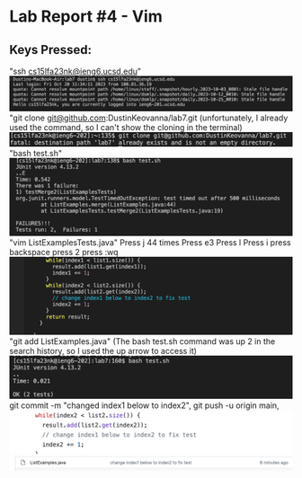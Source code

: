 # Lab Report #4 - Vim

## Keys Pressed:
"ssh cs15lfa23nk@ieng6.ucsd.edu" <enter>
![Image](lab4img1.png)
"git clone git@github.com:DustinKeovanna/lab7.git <enter>
(unfortunately, I already used the command, so I can't show the cloning in the terminal) 
![Image](lab4img2.png)
"bash test.sh" <enter>
![Image](lab4img3.png)
"vim ListExamplesTests.java"
Press j 44 times Press e3 Press l Press i press backspace press 2 press :wq
![Image](lab4img4.png)
"git add ListExamples.java"
<up> <up> <enter> (The bash test.sh command was up 2 in the search history, so I used the up arrow to access it)
![Image](lab4img5.png)
 git commit -m "changed index1 below to index2", git push -u origin main,
![Image](lab4img6.png) ![Image](lab4img7.png)
